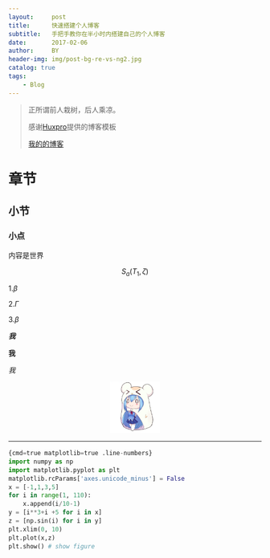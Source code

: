 ```yaml
---
layout:     post
title:      快速搭建个人博客
subtitle:   手把手教你在半小时内搭建自己的个人博客
date:       2017-02-06
author:     BY
header-img: img/post-bg-re-vs-ng2.jpg
catalog: true
tags:
    - Blog
---
```


> 正所谓前人栽树，后人乘凉。
> 
> 感谢[Huxpro](https://github.com/huxpro)提供的博客模板
>  
> [我的的博客](http://qiubaiying.top)

[\\]:>引言区

# 章节
## 小节
### 小点
内容是世界

$$S_a(T_1,\zeta)$$

1.$\beta$

2.$\Gamma$

3.$\beta$

***我***

**我**

*我*

<div style="text-align: center;">
    <img src="about-my-gentle.jpg" alt="图片描述" title="图片标题" style="width: 20%; height: auto;" />
</div>

---
```python
{cmd=true matplotlib=true .line-numbers}
import numpy as np
import matplotlib.pyplot as plt
matplotlib.rcParams['axes.unicode_minus'] = False
x = [-1,1,3,5]
for i in range(1, 110):
    x.append(i/10-1)
y = [i**3+i +5 for i in x]
z = [np.sin(i) for i in y]
plt.xlim(0, 10)
plt.plot(x,z)
plt.show() # show figure
```








